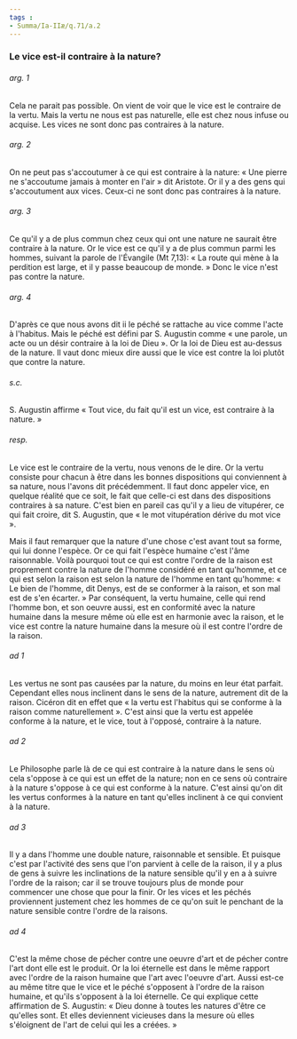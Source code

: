 ```yaml
---
tags : 
- Summa/Ia-IIæ/q.71/a.2
---
```


### Le vice est-il contraire à la nature?

###### arg. 1
Cela ne parait pas possible. On vient de voir que le vice est le contraire de la vertu. Mais la vertu ne nous est pas naturelle, elle est chez nous infuse ou acquise. Les vices ne sont donc pas contraires à la nature. 

###### arg. 2
On ne peut pas s'accoutumer à ce qui est contraire à la nature: « Une pierre ne s'accoutume jamais à monter en l'air » dit Aristote. Or il y a des gens qui s'accoutument aux vices. Ceux-ci ne sont donc pas contraires à la nature. 

###### arg. 3
Ce qu'il y a de plus commun chez ceux qui ont une nature ne saurait être contraire à la nature. Or le vice est ce qu'il y a de plus commun parmi les hommes, suivant la parole de l'Évangile (Mt 7,13): « La route qui mène à la perdition est large, et il y passe beaucoup de monde. » Donc le vice n'est pas contre la nature. 

###### arg. 4
D'après ce que nous avons dit ii le péché se rattache au vice comme l'acte à l'habitus. Mais le péché est défini par S. Augustin comme « une parole, un acte ou un désir contraire à la loi de Dieu ». Or la loi de Dieu est au-dessus de la nature. Il vaut donc mieux dire aussi que le vice est contre la loi plutôt que contre la nature. 

###### s.c.
S. Augustin affirme « Tout vice, du fait qu'il est un vice, est contraire à la nature. » 

###### resp.
Le vice est le contraire de la vertu, nous venons de le dire. Or la vertu consiste pour chacun à être dans les bonnes dispositions qui conviennent à sa nature, nous l'avons dit précédemment. Il faut donc appeler vice, en quelque réalité que ce soit, le fait que celle-ci est dans des dispositions contraires à sa nature. C'est bien en pareil cas qu'il y a lieu de vitupérer, ce qui fait croire, dit S. Augustin, que « le mot vitupération dérive du mot vice ». 

Mais il faut remarquer que la nature d'une chose c'est avant tout sa forme, qui lui donne l'espèce. Or ce qui fait l'espèce humaine c'est l'âme raisonnable. Voilà pourquoi tout ce qui est contre l'ordre de la raison est proprement contre la nature de l'homme considéré en tant qu'homme, et ce qui est selon la raison est selon la nature de l'homme en tant qu'homme: « Le bien de l'homme, dit Denys, est de se conformer à la raison, et son mal est de s'en écarter. » Par conséquent, la vertu humaine, celle qui rend l'homme bon, et son oeuvre aussi, est en conformité avec la nature humaine dans la mesure même où elle est en harmonie avec la raison, et le vice est contre la nature humaine dans la mesure où il est contre l'ordre de la raison. 

###### ad 1
Les vertus ne sont pas causées par la nature, du moins en leur état parfait. Cependant elles nous inclinent dans le sens de la nature, autrement dit de la raison. Cicéron dit en effet que « la vertu est l'habitus qui se conforme à la raison comme naturellement ». C'est ainsi que la vertu est appelée conforme à la nature, et le vice, tout à l'opposé, contraire à la nature. 

###### ad 2
Le Philosophe parle là de ce qui est contraire à la nature dans le sens où cela s'oppose à ce qui est un effet de la nature; non en ce sens où contraire à la nature s'oppose à ce qui est conforme à la nature. C'est ainsi qu'on dit les vertus conformes à la nature en tant qu'elles inclinent à ce qui convient à la nature. 

###### ad 3
Il y a dans l'homme une double nature, raisonnable et sensible. Et puisque c'est par l'activité des sens que l'on parvient à celle de la raison, il y a plus de gens à suivre les inclinations de la nature sensible qu'il y en a à suivre l'ordre de la raison; car il se trouve toujours plus de monde pour commencer une chose que pour la finir. Or les vices et les péchés proviennent justement chez les hommes de ce qu'on suit le penchant de la nature sensible contre l'ordre de la raisons. 

###### ad 4
C'est la même chose de pécher contre une oeuvre d'art et de pécher contre l'art dont elle est le produit. Or la loi éternelle est dans le même rapport avec l'ordre de la raison humaine que l'art avec l'oeuvre d'art. Aussi est-ce au même titre que le vice et le péché s'opposent à l'ordre de la raison humaine, et qu'ils s'opposent à la loi éternelle. Ce qui explique cette affirmation de S. Augustin: « Dieu donne à toutes les natures d'être ce qu'elles sont. Et elles deviennent vicieuses dans la mesure où elles s'éloignent de l'art de celui qui les a créées. » 

